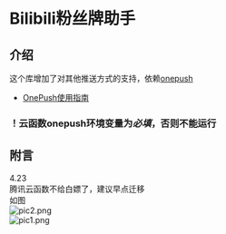 # Bilibili粉丝牌助手  
## 介绍  
这个库增加了对其他推送方式的支持，依赖[onepush](https://github.com/y1ndan/onepush)  
- [OnePush使用指南](https://github.com/Huli-fox/bili-live-heart/blob/dev/docs/Guide/OnePush.md)
### ！云函数onepush环境变量为*必填*，否则不能运行  
  
## 附言  
4.23  
腾讯云函数不给白嫖了，建议早点迁移  
如图  
![pic2.png](https://s2.loli.net/2022/04/23/sE72xQ9o6U8pr1b.png)  
![pic1.png](https://s2.loli.net/2022/04/23/4DyzlrcWnsS63p1.png)  
